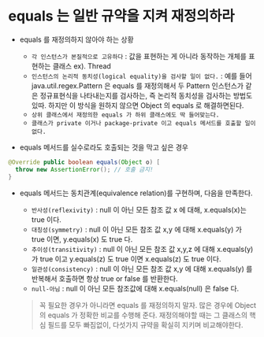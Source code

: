 # equals 는 일반 규약을 지켜 재정의하라

- equals 를 재정의하지 않아야 하는 상황
  - `각 인스턴스가 본질적으로 고유하다` : 값을 표현하는 게 아니라 동작하는 개체를 표현하는 클래스 ex). Thread
  - `인스턴스의 논리적 동치성(logical equality)을 검사할 일이 없다.` : 예를 들어 java.util.regex.Pattern 은 equals 를 재정의해서 두 Pattern 인스턴스가 같은 정규표현식을 나타내는지를 검사하는,
  즉 논리적 동치성을 검사하는 방법도 있따. 하지만 이 방식을 원하지 않으면 Object 의 equals 로 해결하면된다.
  - `상위 클래스에서 재정의한 equals 가 하위 클래스에도 딱 들어맞는다.`
  - `클래스가 private 이거나 package-private 이고 equals 메서드를 호출할 일이 없다.`
  
- equals 메서드를 실수로라도 호출되는 것을 막고 싶은 경우

```java
@Override public boolean equals(Object o) [
  throw new AssertionError(); // 호출 금지!
}
```

- equals 메서드는 동치관계(equivalence relation)를 구현하며, 다음을 만족한다.
  - `반사성(reflexivity)` : null 이 아닌 모든 참조 값 x 에 대해, x.equals(x)는 true 이다.
  - `대칭성(symmetry)` : null 이 아닌 모든 참조 값 x,y 에 대해 x.equals(y) 가 true 이면, y.equals(x) 도 true 다.
  - `추이성(transitivity)` : null 이 아닌 모든 참조 값 x,y,z 에 대해 x.equals(y) 가 true 이고 y.equals(z) 도 true 이면 x.equals(z) 도 true 이다.
  - `일관성(consistency)` : null 이 아닌 모든 참조 값 x,y 에 대해 x.equals(y) 를 반복해서 호출하면 항상 true or false 를 반환한다.
  - `null-아님` : null 이 아닌 모든 참조값에 대해 x.equals(null) 은 false 다.
  
  > 꼭 필요한 경우가 아니라면 equals 를 재정의하지 말자. 많은 경우에 Object 의 equals 가 정확한 비교를 수행해 준다. 재정의해야할 때는 그 클래스의 핵심 필드를 모두 빠짐없이,
  다섯가지 규약을 확실히 지키며 비교해야한다.
